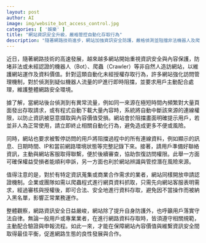 ```yaml
---
layout: post
author: AI
image: img/website_bot_access_control.jpg
categories: [ '娛樂' ]
title: "網站資訊安全升級，嚴格管控自動化存取行為"
description: "隨著網路技術進步，網站加強資訊安全防護，嚴格偵測並阻擋非法機器人及爬蟲自動存取，要求可疑用戶配合記錄資料與申訴流程，同時開放業者申請合法授權，兼顧內容保護與網路生態平衡。"
---
```

近日，隨著網路技術的高速發展，越來越多網站開始重視資訊安全與內容保護，防堵非法或未經認證的機器人（Bot）、爬蟲（Crawler）等非自然人造訪網站，以維護網站運作及資料價值。針對這類自動化未經授權存取行為，許多網站強化訪問管理機制，對於偵測到疑似機器人流量的IP進行即時阻擋，並要求用戶主動配合處理，維護整體網路安全環境。

據了解，當網站後台偵測到有異常流量，例如同一來源在極短時間內頻繁對大量頁面發出存取請求，或有程式自動下載大量內容時，系統將自動中斷該來源的連線權限，以防止資訊被惡意擷取與內容價值受損。網站會於阻擋畫面明確提示用戶，若並非人為正常使用，請立即終止相關自動化行為，避免造成更多不便或風險。

同時，網站也要求被暫停訪問的用戶將阻擋過程中的所有連線資料，例如顯示的訊息、日期時間、IP和當前網路環境狀態等完整記錄下來。接著，請用戶準備好聯絡資訊，主動與網站客服取得聯繫，便於後續審查，協助恢復訪問權限。此舉一方面可確保權益受損者能順利申訴，另一方面也利於網站辨識與管控潛在風險來源。

值得注意的是，對於有特定資訊蒐集或商業合作需求的業者，網站同樣開放申請認證機制。企業或團隊如需以爬蟲程式進行網頁資料抓取，只需先向網站客服表明需求，經過審核與授權後，即可合法、安全地進行資料存取，避免因不當操作而被納入黑名單，影響正常業務運作。

整體觀察，網路資訊安全日益嚴峻，網站除了提升自身防護外，也呼籲用戶落實守法自律。無論一般用戶或專業業者，在進行網路資料存取時，皆須遵守相關規範，主動配合驗證與申報流程。如此一來，才能在保障網站內容價值與維繫資訊安全間取得最佳平衡，促進網路生態的良性發展與合作。